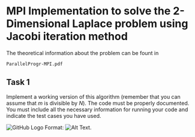 # MPI Implementation to solve the 2-Dimensional Laplace problem using Jacobi iteration method


The theoretical information about the problem can be fount in 
```
ParallelProgr-MPI.pdf  
``` 

## Task 1
Implement a working version of this algorithm (remember that you can assume that *m* is divisible by *N*). The code must be properly documented. You must include all the necessary information for running your code and indicate the test cases you have used.


![GitHub Logo](http://tutorial.math.lamar.edu/Classes/DE/LaplacesEqn_files/eq0005P.gif)
Format: ![Alt Text](url). 